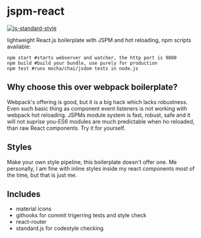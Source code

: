 # jspm-react 
[![js-standard-style](https://cdn.rawgit.com/feross/standard/master/badge.svg)](https://github.com/feross/standard)

lightweight React.js boilerplate with JSPM and hot reloading, npm scripts available:
```shell
npm start #starts webserver and watcher, the http port is 9080
npm build #build your bundle, use purely for production
npm test #runs mocha/chai/jsdom tests in node.js
```

## Why choose this over webpack boilerplate?
Webpack's offering is good, but it is a big hack which lacks robustness. Even such basic thing as component event listeners is not working with webpack hot reloading. JSPMs module system is fast, robust, safe and it will not suprise you-ES6 modules are much predictable when ho reloaded, than raw React components. Try it for yourself.

## Styles
Make your own style pipeline, this boilerplate doesn't offer one. Me personally, I am fine with inline styles inside my react components most of the time, but that is just me.

## Includes
- material icons
- githooks for commit trigerring tests and style check
- react-router
- standard.js for codestyle checking
